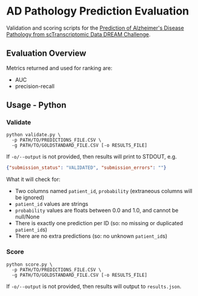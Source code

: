# AD Pathology Prediction Evaluation

Validation and scoring scripts for the
[Prediction of Alzheimer's Disease Pathology from scTranscriptomic Data DREAM Challenge].

## Evaluation Overview

Metrics returned and used for ranking are:

- AUC
- precision-recall

## Usage - Python

### Validate

```text
python validate.py \
  -p PATH/TO/PREDICTIONS_FILE.CSV \
  -g PATH/TO/GOLDSTANDARD_FILE.CSV [-o RESULTS_FILE]
```
If `-o/--output` is not provided, then results will print
to STDOUT, e.g.

```json
{"submission_status": "VALIDATED", "submission_errors": ""}
```

What it will check for:

- Two columns named `patient_id`, `probability` (extraneous columns 
  will be ignored)
- `patient_id` values are strings
- `probability` values are floats between 0.0 
  and 1.0, and cannot be null/None
- There is exactly one prediction per ID (so: no missing
  or duplicated `patient_id`s)
- There are no extra predictions (so: no unknown `patient_id`s)

### Score

```text
python score.py \
  -p PATH/TO/PREDICTIONS_FILE.CSV \
  -g PATH/TO/GOLDSTANDARD_FILE.CSV [-o RESULTS_FILE]
```

If `-o/--output` is not provided, then results will output
to `results.json`.

[Prediction of Alzheimer's Disease Pathology from scTranscriptomic Data DREAM Challenge]: https://www.synapse.org/Synapse:syn66496696/wiki/632412
